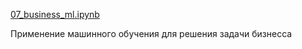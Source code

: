[7]: https://github.com/ponandrew100/y_praktikum/blob/master/07_business_ml/07_business_ml.ipynb  

[07_business_ml.ipynb][7]  

Применение машинного обучения для решения задачи бизнесса 
